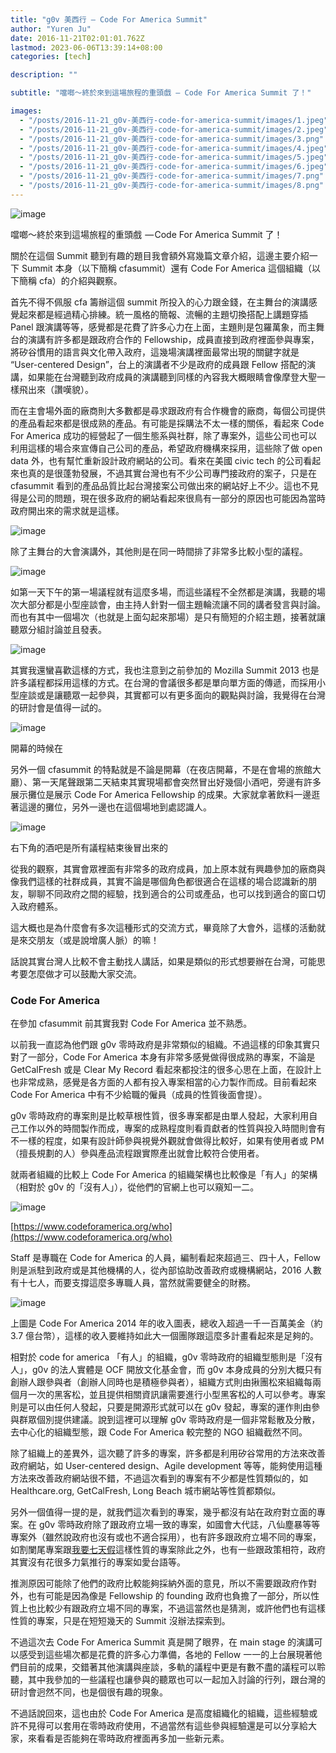 ```yaml
---
title: "g0v 美西行 — Code For America Summit"
author: "Yuren Ju"
date: 2016-11-21T02:01:01.762Z
lastmod: 2023-06-06T13:39:14+08:00
categories: [tech]

description: ""

subtitle: "噹啷～終於來到這場旅程的重頭戲 — Code For America Summit 了！"

images:
  - "/posts/2016-11-21_g0v-美西行-code-for-america-summit/images/1.jpeg"
  - "/posts/2016-11-21_g0v-美西行-code-for-america-summit/images/2.jpeg"
  - "/posts/2016-11-21_g0v-美西行-code-for-america-summit/images/3.png"
  - "/posts/2016-11-21_g0v-美西行-code-for-america-summit/images/4.jpeg"
  - "/posts/2016-11-21_g0v-美西行-code-for-america-summit/images/5.jpeg"
  - "/posts/2016-11-21_g0v-美西行-code-for-america-summit/images/6.jpeg"
  - "/posts/2016-11-21_g0v-美西行-code-for-america-summit/images/7.png"
  - "/posts/2016-11-21_g0v-美西行-code-for-america-summit/images/8.png"
---
```


![image](/posts/2016-11-21_g0v-美西行-code-for-america-summit/images/1.jpeg#layoutTextWidth)

噹啷～終於來到這場旅程的重頭戲  — Code For America Summit 了！

關於在這個 Summit 聽到有趣的題目我會額外寫幾篇文章介紹，這邊主要介紹一下 Summit 本身（以下簡稱 cfasummit）還有 Code For America 這個組織（以下簡稱 cfa）的介紹與觀察。

首先不得不佩服 cfa 籌辦這個 summit 所投入的心力跟金錢，在主舞台的演講感覺起來都是經過精心排練。統一風格的簡報、流暢的主題切換搭配上講題穿插 Panel 跟演講等等，感覺都是花費了許多心力在上面，主題則是包羅萬象，而主舞台的演講有許多都是跟政府合作的 Fellowship，成員直接到政府裡面參與專案，將矽谷慣用的語言與文化帶入政府，這幾場演講裡面最常出現的關鍵字就是 “User-centered Design”，台上的演講者不少是政府的成員跟 Fellow 搭配的演講，如果能在台灣聽到政府成員的演講聽到同樣的內容我大概眼睛會像摩登大聖一樣飛出來（讚嘆貌）。

而在主會場外面的廠商則大多數都是尋求跟政府有合作機會的廠商，每個公司提供的產品看起來都是很成熟的產品。有可能是採購法不太一樣的關係，看起來 Code For America 成功的經營起了一個生態系與社群，除了專案外，這些公司也可以利用這樣的場合來宣傳自己公司的產品，希望政府機構來採用，這些除了做 open data 外，也有幫忙重新設計政府網站的公司。看來在美國 civic tech 的公司看起來也真的是很蓬勃發展，不過其實台灣也有不少公司專門接政府的案子，只是在 cfasummit 看到的產品品質比起台灣接案公司做出來的網站好上不少。這也不見得是公司的問題，現在很多政府的網站看起來很鳥有一部分的原因也可能因為當時政府開出來的需求就是這樣。

![image](/posts/2016-11-21_g0v-美西行-code-for-america-summit/images/2.jpeg#layoutTextWidth)

除了主舞台的大會演講外，其他則是在同一時間排了非常多比較小型的議程。

![image](/posts/2016-11-21_g0v-美西行-code-for-america-summit/images/3.png#layoutTextWidth)

如第一天下午的第一場議程就有這麼多場，而這些議程不全然都是演講，我聽的場次大部分都是小型座談會，由主持人針對一個主題輪流讓不同的講者發言與討論。而也有其中一個場次（也就是上面勾起來那場）是只有簡短的介紹主題，接著就讓聽眾分組討論並且發表。

![image](/posts/2016-11-21_g0v-美西行-code-for-america-summit/images/4.jpeg#layoutTextWidth)

其實我還蠻喜歡這樣的方式，我也注意到之前參加的 Mozilla Summit 2013 也是許多議程都採用這樣的方式。在台灣的會議很多都是單向單方面的傳遞，而採用小型座談或是讓聽眾一起參與，其實都可以有更多面向的觀點與討論，我覺得在台灣的研討會是值得一試的。

![image](/posts/2016-11-21_g0v-美西行-code-for-america-summit/images/5.jpeg#layoutTextWidth)

開幕的時候在

另外一個 cfasummit 的特點就是不論是開幕（在夜店開幕，不是在會場的旅館大廳）、第一天尾聲跟第二天結束其實現場都會突然冒出好幾個小酒吧，旁邊有許多展示攤位是展示 Code For America Fellowship 的成果。大家就拿著飲料一邊逛著這邊的攤位，另外一邊也在這個場地到處認識人。

![image](/posts/2016-11-21_g0v-美西行-code-for-america-summit/images/6.jpeg#layoutTextWidth)

右下角的酒吧是所有議程結束後冒出來的

從我的觀察，其實會眾裡面有非常多的政府成員，加上原本就有興趣參加的廠商與像我們這樣的社群成員，其實不論是哪個角色都很適合在這樣的場合認識新的朋友，聊聊不同政府之間的經驗，找到適合的公司或產品，也可以找到適合的窗口切入政府體系。

這大概也是為什麼會有多次這種形式的交流方式，畢竟除了大會外，這樣的活動就是來交朋友（或是說增廣人脈）的嘛！

話說其實台灣人比較不會主動找人講話，如果是類似的形式想要辦在台灣，可能思考要怎麼做才可以鼓勵大家交流。

### Code For America

在參加 cfasummit 前其實我對 Code For America 並不熟悉。

以前我一直認為他們跟 g0v 零時政府是非常類似的組織。不過這樣的印象其實只對了一部分，Code For America 本身有非常多感覺做得很成熟的專案，不論是 GetCalFresh 或是 Clear My Record 看起來都投注的很多心思在上面，在設計上也非常成熟，感覺是各方面的人都有投入專案相當的心力製作而成。目前看起來 Code For America 中有不少給職的僱員（成員的性質後面會提）。

g0v 零時政府的專案則是比較草根性質，很多專案都是由單人發起，大家利用自己工作以外的時間製作而成，專案的成熟程度則看貢獻者的性質與投入時間則會有不一樣的程度，如果有設計師參與視覺外觀就會做得比較好，如果有使用者或 PM （擅長規劃的人）參與產品流程跟實際產出就會比較符合使用者。

就兩者組織的比較上 Code For America 的組織架構也比較像是「有人」的架構（相對於 g0v 的「沒有人」），從他們的官網上也可以窺知一二。

![image](/posts/2016-11-21_g0v-美西行-code-for-america-summit/images/7.png#layoutTextWidth)

[https://www.codeforamerica.org/who](https://www.codeforamerica.org/who)

Staff 是專職在 Code for America 的人員，編制看起來超過三、四十人，Fellow 則是派駐到政府或是其他機構的人，從內部協助改善政府或機構網站，2016 人數有十七人，而要支撐這麼多專職人員，當然就需要健全的財務。

![image](/posts/2016-11-21_g0v-美西行-code-for-america-summit/images/8.png#layoutTextWidth)

上圖是 Code For America 2014 年的收入圖表，總收入超過一千一百萬美金（約 3.7 億台幣），這樣的收入要維持如此大一個團隊跟這麼多計畫看起來是足夠的。

相對於 code for america 「有人」的組織，g0v 零時政府的組織型態則是「沒有人」，g0v 的法人實體是 OCF 開放文化基金會，而 g0v 本身成員的分別大概只有創辦人跟參與者（創辦人同時也是積極參與者），組織方式則由揪團松來組織每兩個月一次的黑客松，並且提供相關資訊讓需要進行小型黑客松的人可以參考。專案則是可以由任何人發起，只要是開源形式就可以在 g0v 發起，專案的運作則由參與群眾個別提供建議。說到這裡可以理解 g0v 零時政府是一個非常鬆散及分散，去中心化的組織型態，跟 Code For America 較完整的 NGO 組織截然不同。

除了組織上的差異外，這次聽了許多的專案，許多都是利用矽谷常用的方法來改善政府網站，如 User-centered design、Agile development 等等，能夠使用這種方法來改善政府網站很不錯，不過這次看到的專案有不少都是性質類似的，如 Healthcare.org, GetCalFresh, Long Beach 城市網站等性質都類似。

另外一個值得一提的是，就我們這次看到的專案，幾乎都沒有站在政府對立面的專案。在 g0v 零時政府除了跟政府立場一致的專案，如國會大代誌，八仙塵暴等等專案外（雖然說政府也沒有或也不適合採用），也有許多跟政府立場不同的專案，如割闌尾專案跟[我要七天假](https://7holidays.github.io/)這樣性質的專案除此之外，也有一些跟政策相符，政府其實沒有花很多力氣推行的專案如愛台語等。

推測原因可能除了他們的政府比較能夠採納外面的意見，所以不需要跟政府作對外，也有可能是因為像是 Fellowship 的 founding 政府也負擔了一部分，所以性質上也比較少有跟政府立場不同的專案，不過這當然也是猜測，或許他們也有這樣性質的專案，只是在短短幾天的 Summit 沒辦法探索到。

不過這次去 Code For America Summit 真是開了眼界，在 main stage 的演講可以感受到這些場次都是花費的許多心力準備，各地的 Fellow 一一的上台展現著他們目前的成果，交錯著其他演講與座談，多軌的議程中更是有數不盡的議程可以聆聽，其中我參加的一些議程也讓參與的聽眾也可以一起加入討論的行列，跟台灣的研討會迥然不同，也是個很有趣的現象。

不過話說回來，這也由於 Code For America 是高度組織化的組織，這些經驗或許不見得可以套用在零時政府使用，不過當然有這些參與經驗還是可以分享給大家，來看看是否能夠在零時政府裡面再多加一些新元素。
